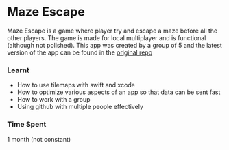 # Maze Escape
Maze Escape is a game where player try and escape a maze before all the other players.
The game is made for local multiplayer and is functional (although not polished).
This app was created by a group of 5 and the latest version of the app can be found in the [original repo](https://github.com/JacobKnuth01/maze)

### Learnt
* How to use tilemaps with swift and xcode
* How to optimize various aspects of an app so that data can be sent fast
* How to work with a group
* Using github with multiple people effectively

### Time Spent
1 month (not constant)
